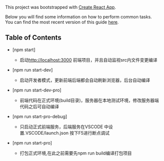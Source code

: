 This project was bootstrapped with [Create React App](https://github.com/facebookincubator/create-react-app).

Below you will find some information on how to perform common tasks.<br>
You can find the most recent version of this guide [here](https://github.com/facebookincubator/create-react-app/blob/master/packages/react-scripts/template/README.md).

## Table of Contents
  - [npm start]
    - 启动[http://localhost:3000](http://localhost:3000) 前端项目，并且自动监视src内文件变更编译

  - [npm run start-dev]
    - 启动开发者模式，更新前端后端都会自动刷新浏览器，后台自动编译

  - [npm run start-dev-pro]
    - 前端代码在正式环境(build目录)，服务器在本地测试环境，修改服务器端代码之后可自动编译

  - [npm run start-pro-debug]
    - 只启动正式前端服务，后端服务在VSCODE 中设置.VSCODE/launch.json 按下F5进行断点调试

  - [npm run start-pro]
    - 打包正式环境,在此之前需要先npm run build编译打包项目
